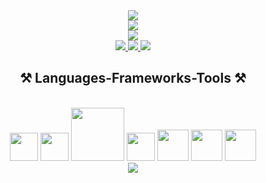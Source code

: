 <!-- <img align="right" src="https://visitor-badge.laobi.icu/badge?page_id=ParasRupani.ParasRupani" /> -->

<div align="center">
  <a href="https://github.com/ParasRupani/ParasRupani">
    <img src="https://readme-typing-svg.herokuapp.com?font=Fira+Code&duration=2500&pause=4000&color=4C6FFF&center=true&vCenter=true&multiline=true&random=false&width=435&height=40&lines=Hi+There!+I'm+Paras+Rupani+%F0%9F%91%8B"/>
    <br>
    <img src="https://readme-typing-svg.herokuapp.com?font=Fira+Code&duration=2300&pause=4110&color=F70000&center=true&vCenter=true&multiline=true&random=false&width=435&height=40&lines=HUNTING+%26+EXPOSING"/>
    <br>
    <img src="https://readme-typing-svg.herokuapp.com?font=Fira+Code&duration=2500&pause=4000&color=4C6FFF&center=true&vCenter=true&multiline=true&random=false&width=435&height=40&lines=Every+Dataset's+Story!+%F0%9F%95%B5%EF%B8%8F"/>
  </a>
</div>

<div align="center"> 
  <a href="mailto:parasmrupani@gmail.com">
    	<img src="https://img.shields.io/badge/Gmail-c71610?style=flat-badge&logo=gmail&logoColor=white" />
  </a>
  <a href="https://linkedin.com/in/paras-rupani" target="_blank">
    <img src="https://img.shields.io/badge/LinkedIn-3e65cf?style=flat-badge&logo=linkedin&logoColor=white" target="_blank" />
  </a>
  <a href="https://salesp07.github.io" target="_blank">
     <img src="https://img.shields.io/badge/Portfolio-08851b?style=flat-badge&logo=todoist&logoColor=white" target="_blank" /> <!-- sqlite, safari, google-chrome are other good icon options -->
  </a>
</div>

<h2 align="center">⚒️ Languages-Frameworks-Tools ⚒️</h2>
<br>

<div align="center">
  <img src="https://user-images.githubusercontent.com/74038190/212257468-1e9a91f1-b626-4baa-b15d-5c385dfa7ed2.gif" width="45">
  <img src="https://user-images.githubusercontent.com/74038190/212257465-7ce8d493-cac5-494e-982a-5a9deb852c4b.gif" width="45">
  <img src="https://user-images.githubusercontent.com/74038190/212281775-b468df30-4edc-4bf8-a4ee-f52e1aaddc86.gif" width="85">
  <img src="https://user-images.githubusercontent.com/74038190/212280805-9bcb336b-8c55-46a8-abf8-ff286ab55472.gif" width="45">
  <img src="https://github.com/Anmol-Baranwal/Cool-GIFs-For-GitHub/assets/74038190/29fd6286-4e7b-4d6c-818f-c4765d5e39a9" width="50">
  <img src="https://github.com/Anmol-Baranwal/Cool-GIFs-For-GitHub/assets/74038190/67f477ed-6624-42da-99f0-1a7b1a16eecb" width="50">
  <img src="https://github.com/Anmol-Baranwal/Cool-GIFs-For-GitHub/assets/74038190/3fb2cdf6-8920-462e-87a4-95af376418aa" width="50">
  <br>
  <img src="https://skillicons.dev/icons?i=nodejs,python,r,express,mongodb,nextjs,mysql,flask" /><br>
</div>



<!--- <h1 align="center">
  <a href="https://github.com/ParasRupani/ParasRupani"><img src="https://readme-typing-svg.herokuapp.com?font=Fira+Code&duration=2500&pause=0.1&color=4C6FFF&center=true&vCenter=true&multiline=true&random=false&width=435&height=133&lines=Hi+There!+I'm+Paras+Rupani+%F0%9F%91%8B;Here+To+Hunt+%26+Expose+;Every+Dataset's+Story!+%F0%9F%95%B5%EF%B8%8F"/>
  <img src="https://readme-typing-svg.herokuapp.com?font=Fira+Code&pause=1&color=F70000&center=true&vCenter=true&multiline=true&random=false&width=435&height=150&lines=Hunt+%26+Expose;Every+Dataset's+Story!+%F0%9F%95%B5%EF%B8%8F" alt="Typing SVG" />
  </a>
</h1>
    <img src="https://readme-typing-svg.herokuapp.com/?font=Righteous&size=35&center=true&vCenter=true&width=700&height=150&duration=4000&lines=Hi+There!+👋;+I'm+Paras+Rupani!;+I+am+on+the+hunt+to+expose+every+dataset's+story!"
-->





